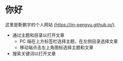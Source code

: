# 你好

这里是靳鹏宇的个人网站 [(https://jin-pengyu.github.io/)](https://jin-pengyu.github.io/).

- 通过主题和目录以打开文章
  - PC 端在上方标签栏选择主题，在左侧目录选择文章
  - 移动端点击左上角图标选择主题和文章
- 搜索关键词以打开文章

